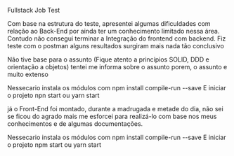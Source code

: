 Fullstack Job Test

Com base na estrutura do teste, apresentei algumas dificuldades com relação ao Back-End
por ainda ter um conhecimento limitado nessa área. Contudo não consegui terminar a Integração do frontend com backend.
Fiz teste com o postman alguns resultados surgiram mais nada tão conclusivo

 Não tive base para o assunto (Fique atento a princípios SOLID, DDD e orientação a objetos) tentei me informa sobre o assunto 
 porem, o assunto e muito extenso 


Nessecario instala os módulos com npm install compile-run --save
                E iniciar o projeto npn  start ou yarn start

já o Front-End foi montado, durante a madrugada e metade do dia, não sei se ficou do agrado mais me esforcei para realizá-lo com base nos meus conhecimentos e de algumas documentações.  

Nessecario instala os módulos com npm install compile-run --save
                E iniciar o projeto npm  start ou yarn start
